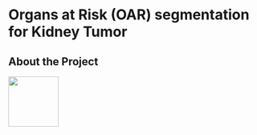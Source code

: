 # Organs at Risk (OAR) segmentation for Kidney Tumor

## About the Project


<img src="[https://your-image-url.type](https://user-images.githubusercontent.com/76595496/197849478-a415a116-0340-4174-adff-b36b4d5b9b20.png)" width="100" height="100">
<!-- ![image](https://user-images.githubusercontent.com/76595496/197849478-a415a116-0340-4174-adff-b36b4d5b9b20.png) -->


